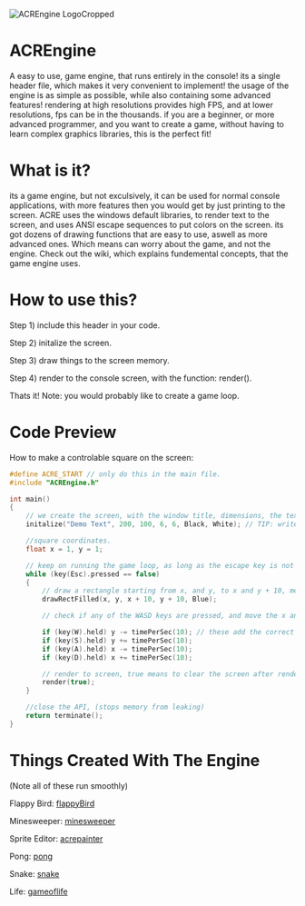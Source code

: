 ![ACREngine LogoCropped](https://user-images.githubusercontent.com/99887800/171085888-6702a6a6-8ec6-4ea1-8826-92683f1c3e60.png)
# ACREngine
A easy to use, game engine, that runs entirely in the console! its a single header file, which makes it very convenient to implement! the usage of the engine is as simple as possible, while also containing some advanced features! rendering at high resolutions provides high FPS, and at lower resolutions, fps can be in the thousands. if you are a beginner, or more advanced programmer, and you want to create a game, without having to learn complex graphics libraries, this is the perfect fit!

# What is it?
its a game engine, but not exculsively, it can be used for normal console applications, with more features then you would get by just printing to the screen. ACRE uses the windows default libraries, to render text to the screen, and uses ANSI escape sequences to put colors on the screen. its got dozens of drawing functions that are easy to use, aswell as more advanced ones. Which means can worry about the game, and not the engine.
Check out the wiki, which explains fundemental concepts, that the game engine uses.

# How to use this?
Step 1) include this header in your code.

Step 2) initalize the screen.

Step 3) draw things to the screen memory.

Step 4) render to the console screen, with the function: render().

Thats it!
Note: you would probably like to create a game loop.

# Code Preview
How to make a controlable square on the screen:
```C
#define ACRE_START // only do this in the main file.
#include "ACREngine.h"

int main()
{
    // we create the screen, with the window title, dimensions, the text foreground, and background color. over here, its black text on a white background.
    initalize("Demo Text", 200, 100, 6, 6, Black, White); // TIP: write Default, for default foreground and background.

    //square coordinates.
    float x = 1, y = 1;

    // keep on running the game loop, as long as the escape key is not pressed.
    while (key(Esc).pressed == false)
    {
        // draw a rectangle starting from x, and y, to x and y + 10, meaking the square 10 units wide.
        drawRectFilled(x, y, x + 10, y + 10, Blue);

        // check if any of the WASD keys are pressed, and move the x and y of the square accordingly.

        if (key(W).held) y -= timePerSec(10); // these add the correct amount to the coordinates, to make them move 10 units every second.
        if (key(S).held) y += timePerSec(10);
        if (key(A).held) x -= timePerSec(10);
        if (key(D).held) x += timePerSec(10);

        // render to screen, true means to clear the screen after rendering.
        render(true);
    }

    //close the API, (stops memory from leaking)
    return terminate();
}
```
# Things Created With The Engine

(Note all of these run smoothly)

Flappy Bird:
[flappyBird](https://user-images.githubusercontent.com/99887800/179171151-97c7386d-76d5-45dc-aa6a-cf3b0ad2a965.png)

Minesweeper:
[minesweeper](https://user-images.githubusercontent.com/99887800/179171143-468a4a0f-2260-4fe8-9ba0-d6014bb82ed0.png)

Sprite Editor:
[acrepainter](https://user-images.githubusercontent.com/99887800/179171091-4f64226d-1316-4d9f-bc12-0f3cf54687c0.png)

Pong:
[pong](https://user-images.githubusercontent.com/99887800/179171109-8e0b2815-bb96-48ef-b9b6-510c2842ee9a.png)

Snake:
[snake](https://user-images.githubusercontent.com/99887800/179171118-9d3b6317-b7f7-4cce-ac9b-b62a08141fd2.png)

Life:
[gameoflife](https://user-images.githubusercontent.com/99887800/179171127-ddb3a1ab-fa65-4cdf-960f-8ab6e34e433e.png)
